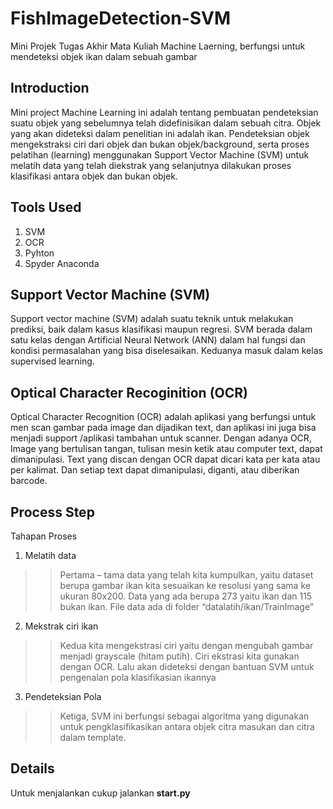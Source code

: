 # FishImageDetection-SVM

Mini Projek Tugas Akhir Mata Kuliah Machine Laerning, berfungsi untuk mendeteksi objek ikan dalam sebuah gambar

## Introduction

Mini project Machine Learning ini adalah tentang pembuatan pendeteksian suatu objek yang sebelumnya telah didefinisikan dalam sebuah citra. Objek yang akan dideteksi dalam penelitian ini adalah ikan. Pendeteksian objek mengekstraksi ciri dari objek dan bukan objek/background, serta proses pelatihan (learning) menggunakan Support Vector Machine (SVM) untuk melatih data yang telah diekstrak yang selanjutnya dilakukan proses klasifikasi antara objek dan bukan objek. 

## Tools Used
1. SVM
2. OCR
3. Pyhton
4. Spyder Anaconda

## Support Vector Machine (SVM)

Support vector machine (SVM) adalah suatu teknik untuk melakukan prediksi, baik dalam kasus klasifikasi maupun regresi. SVM berada dalam satu kelas dengan Artificial Neural Network (ANN) dalam hal fungsi dan kondisi permasalahan yang bisa diselesaikan. Keduanya masuk dalam kelas supervised learning. 

## Optical Character Recoginition (OCR)

Optical Character Recognition (OCR) adalah aplikasi yang berfungsi untuk men scan gambar pada image dan dijadikan text, dan aplikasi ini juga bisa menjadi support /aplikasi tambahan untuk scanner. Dengan adanya OCR, Image yang bertulisan tangan, tulisan mesin ketik atau computer text, dapat dimanipulasi. Text yang discan dengan OCR dapat dicari kata per kata atau per kalimat. Dan setiap text dapat dimanipulasi, diganti, atau diberikan barcode.

## Process Step

Tahapan Proses
1. Melatih data
>> Pertama – tama data yang telah kita kumpulkan, yaitu dataset berupa gambar ikan kita sesuaikan ke resolusi yang sama ke ukuran 80x200. Data yang ada berupa 273 yaitu ikan dan 115 bukan ikan. File data ada di folder “datalatih/ikan/TrainImage”

2. Mekstrak ciri ikan
>> Kedua kita mengekstrasi ciri yaitu dengan mengubah gambar menjadi grayscale (hitam putih). Ciri ekstrasi kita gunakan dengan OCR. Lalu akan dideteksi dengan bantuan SVM untuk pengenalan pola klasifikasian ikannya 

3. Pendeteksian Pola
>> Ketiga, SVM ini berfungsi sebagai algoritma yang digunakan untuk pengklasifikasikan antara objek citra masukan dan citra dalam template. 


## Details

Untuk menjalankan cukup jalankan <b>start.py<b>
